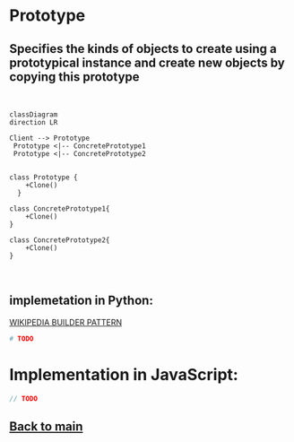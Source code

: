 # Prototype
Specifies the kinds of objects to create using a prototypical instance and create new objects by copying this prototype
---
$~$
```mermaid
classDiagram
direction LR

Client --> Prototype
 Prototype <|-- ConcretePrototype1
 Prototype <|-- ConcretePrototype2


class Prototype {
    +Clone()
  }

class ConcretePrototype1{
    +Clone()
}

class ConcretePrototype2{
    +Clone()
}

```
$~$
## implemetation in Python:
<a href="" target="_blank">WIKIPEDIA BUILDER PATTERN</a>
```python
# TODO
```
# Implementation in JavaScript:

```js
// TODO
```

## [Back to main](../readme.md)